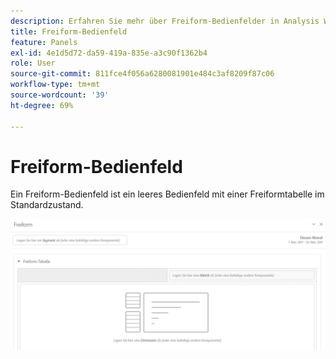 ```yaml
---
description: Erfahren Sie mehr über Freiform-Bedienfelder in Analysis Workspace.
title: Freiform-Bedienfeld
feature: Panels
exl-id: 4e1d5d72-da59-419a-835e-a3c90f1362b4
role: User
source-git-commit: 811fce4f056a6280081901e484c3af8209f87c06
workflow-type: tm+mt
source-wordcount: '39'
ht-degree: 69%

---
```


# Freiform-Bedienfeld

Ein Freiform-Bedienfeld ist ein leeres Bedienfeld mit einer Freiformtabelle im Standardzustand.

![Das standardmäßige Freiform-Bedienfeld, das einen leeren Bereich mit einer Freiformtabelle anzeigt.](assets/freeform-panel.png)
